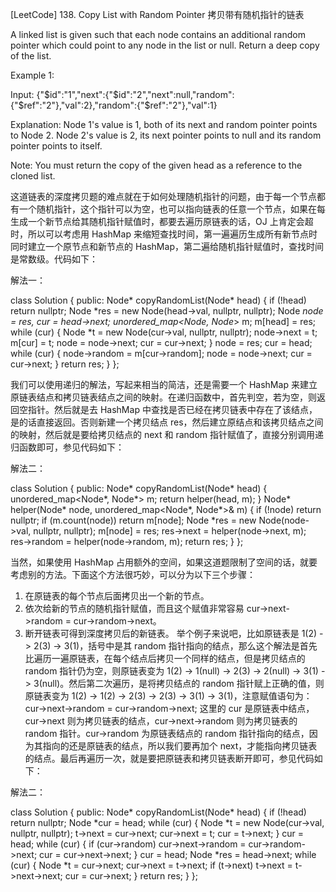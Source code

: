 [LeetCode] 138. Copy List with Random Pointer 拷贝带有随机指针的链表 

 
A linked list is given such that each node contains an additional random pointer which could point to any node in the list or null.
Return a deep copy of the list.
 
Example 1:

Input:
{"$id":"1","next":{"$id":"2","next":null,"random":{"$ref":"2"},"val":2},"random":{"$ref":"2"},"val":1}

Explanation:
Node 1's value is 1, both of its next and random pointer points to Node 2.
Node 2's value is 2, its next pointer points to null and its random pointer points to itself.
 
Note:
You must return the copy of the given head as a reference to the cloned list.
 
这道链表的深度拷贝题的难点就在于如何处理随机指针的问题，由于每一个节点都有一个随机指针，这个指针可以为空，也可以指向链表的任意一个节点，如果在每生成一个新节点给其随机指针赋值时，都要去遍历原链表的话，OJ 上肯定会超时，所以可以考虑用 HashMap 来缩短查找时间，第一遍遍历生成所有新节点时同时建立一个原节点和新节点的 HashMap，第二遍给随机指针赋值时，查找时间是常数级。代码如下：
 
解法一：

class Solution {
public:
    Node* copyRandomList(Node* head) {
        if (!head) return nullptr;
        Node *res = new Node(head->val, nullptr, nullptr);
        Node *node = res, *cur = head->next;
        unordered_map<Node*, Node*> m;
        m[head] = res;
        while (cur) {
            Node *t = new Node(cur->val, nullptr, nullptr);
            node->next = t;
            m[cur] = t;
            node = node->next;
            cur = cur->next;
        }
        node = res; cur = head;
        while (cur) {
            node->random = m[cur->random];
            node = node->next;
            cur = cur->next;
        }
        return res;
    }
};

 
我们可以使用递归的解法，写起来相当的简洁，还是需要一个 HashMap 来建立原链表结点和拷贝链表结点之间的映射。在递归函数中，首先判空，若为空，则返回空指针。然后就是去 HashMap 中查找是否已经在拷贝链表中存在了该结点，是的话直接返回。否则新建一个拷贝结点 res，然后建立原结点和该拷贝结点之间的映射，然后就是要给拷贝结点的 next 和 random 指针赋值了，直接分别调用递归函数即可，参见代码如下：
 
解法二：

class Solution {
public:
    Node* copyRandomList(Node* head) {
        unordered_map<Node*, Node*> m;
        return helper(head, m);
    }
    Node* helper(Node* node, unordered_map<Node*, Node*>& m) {
        if (!node) return nullptr;
        if (m.count(node)) return m[node];
        Node *res = new Node(node->val, nullptr, nullptr);
        m[node] = res;
        res->next = helper(node->next, m);
        res->random = helper(node->random, m);
        return res;
    }
};

 
当然，如果使用 HashMap 占用额外的空间，如果这道题限制了空间的话，就要考虑别的方法。下面这个方法很巧妙，可以分为以下三个步骤：
1. 在原链表的每个节点后面拷贝出一个新的节点。
2. 依次给新的节点的随机指针赋值，而且这个赋值非常容易 cur->next->random = cur->random->next。
3. 断开链表可得到深度拷贝后的新链表。
举个例子来说吧，比如原链表是 1(2) -> 2(3) -> 3(1)，括号中是其 random 指针指向的结点，那么这个解法是首先比遍历一遍原链表，在每个结点后拷贝一个同样的结点，但是拷贝结点的 random 指针仍为空，则原链表变为 1(2) -> 1(null) -> 2(3) -> 2(null) -> 3(1) -> 3(null)。然后第二次遍历，是将拷贝结点的 random 指针赋上正确的值，则原链表变为 1(2) -> 1(2) -> 2(3) -> 2(3) -> 3(1) -> 3(1)，注意赋值语句为：
cur->next->random = cur->random->next;
这里的 cur 是原链表中结点，cur->next 则为拷贝链表的结点，cur->next->random 则为拷贝链表的 random 指针。cur->random 为原链表结点的 random 指针指向的结点，因为其指向的还是原链表的结点，所以我们要再加个 next，才能指向拷贝链表的结点。最后再遍历一次，就是要把原链表和拷贝链表断开即可，参见代码如下：
 
解法二：

class Solution {
public:
    Node* copyRandomList(Node* head) {
        if (!head) return nullptr;
        Node *cur = head;
        while (cur) {
            Node *t = new Node(cur->val, nullptr, nullptr);
            t->next = cur->next;
            cur->next = t;
            cur = t->next;
        }
        cur = head;
        while (cur) {
            if (cur->random) cur->next->random = cur->random->next;
            cur = cur->next->next;
        }
        cur = head;
        Node *res = head->next;
        while (cur) {
            Node *t = cur->next;
            cur->next = t->next;
            if (t->next) t->next = t->next->next;
            cur = cur->next;
        }
        return res;
    }
};
